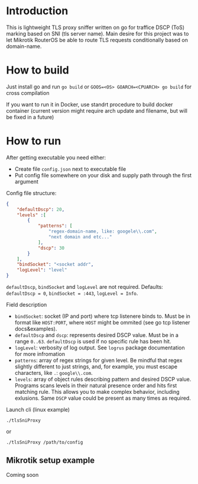 # Introduction
This is lightweight TLS proxy sniffer written on go for traffice DSCP (ToS) marking based on SNI (tls server name). Main desire for this project was to let Mikrotik RouterOS be able to route TLS requests conditionally based on domain-name.

# How to build

Just install go and run `go build` or `GOOS=<OS> GOARCH=<CPUARCH> go build` for cross compilation

If you want to run it in Docker, use standrt procedure to build docker container (current version might require arch update and filename, but will be fixed in a future)

# How to run

After getting executable you need either:
 - Create file `config.json` next to executable file
 - Put config file somewhere on your disk and supply path through the first argument

Config file structure:

```json
{
    "defaultDscp": 20,
    "levels" :[
        {
            "patterns": [
                "regex-domain-name, like: googele\\.com",
                "next domain and etc..."
            ],
            "dscp": 30
        }
    ],
    "bindSocket": "<socket addr",
    "logLevel": "level"
}

```
`defaultDscp`, `bindSocket` and `logLevel` are not required. Defaults: `defaultDscp = 0`, `bindSocket = :443`, `logLevel = Info`.

Field description

- `bindSocket`: socket (IP and port) where tcp listenere binds to. Must be in format like `HOST:PORT`, where `HOST` might be ommited (see go tcp listener docs&examples).
- `defaultDscp` and `dscp`: represents desired DSCP value. Must be in a range `0..63`. `defaultDscp` is used if no specific rule has been hit.
- `logLevel`: verbosity of log output. See `logrus` package documentation for more infromation
- `patterns`: array of regex strings for given level. Be mindful that regex slightly different to just strings, and, for example, you must escape characters, like `.`: `google\\.com`.
- `levels`: array of object rules describing pattern and desired DSCP value. Programs scans levels in their natural presence order and hits first matching rule. This allows you to make complex behavior, including exlusions. Same `DSCP` value could be present as many times as required.


Launch cli (linux example)
```
./tlsSniProxy
```
or
```
./tlsSniProxy /path/to/config
```


## Mikrotik setup example

Coming soon